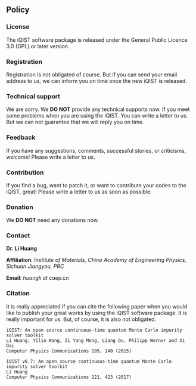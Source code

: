 ## Policy

### License

The iQIST software package is released under the General Public Licence 3.0 (GPL) or later version.

### Registration

Registration is not obligated of course. But if you can send your email address to us, we can inform you on time once the new iQIST is released.

### Technical support

We are sorry. We **DO NOT** provide any technical supports now. If you meet some problems when you are using the iQIST. You can write a letter to us. But we can not guarantee that we will reply you on time.

### Feedback

If you have any suggestions, comments, successful stories, or criticisms, welcome! Please write a letter to us.

### Contribution

If you find a bug, want to patch it, or want to contribute your codes to the iQIST, great! Please write a letter to us as soon as possible.

### Donation

We **DO NOT** need any donations now.

### Contact

**Dr. Li Huang**

**Affiliation**: *Institute of Materials, China Academy of Engineering Physics, Sichuan Jiangyou, PRC*

**Email**: *huangli at caep.cn*

### Citation

It is really appreciated if you can cite the following paper when you would like to publish your great works by using the iQIST software package. It is really important for us. But, of course, it is also not obligated.

```
iQIST: An open source continuous-time quantum Monte Carlo impurity solver toolkit
Li Huang, Yilin Wang, Zi Yang Meng, Liang Du, Philipp Werner and Xi Dai
Computer Physics Communications 195, 140 (2015)
```

```
iQIST v0.7: An open source continuous-time quantum Monte Carlo impurity solver toolkit
Li Huang
Computer Physics Communications 221, 423 (2017)
```